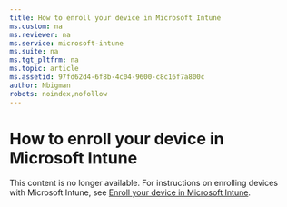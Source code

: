 ```yaml
---
title: How to enroll your device in Microsoft Intune
ms.custom: na
ms.reviewer: na
ms.service: microsoft-intune
ms.suite: na
ms.tgt_pltfrm: na
ms.topic: article
ms.assetid: 97fd62d4-6f8b-4c04-9600-c8c16f7a800c
author: Nbigman
robots: noindex,nofollow
---
```

# How to enroll your device in Microsoft Intune
This content is no longer available. For instructions on enrolling devices with Microsoft Intune, see [Enroll your device in Microsoft Intune](../Topic/Enroll-your-device-in-Microsoft-Intune.md).

## <a name="BKMK_enroll"></a>